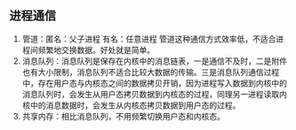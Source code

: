 ## 进程通信
1. 管道：匿名：父子进程 有名：任意进程 管道这种通信方式效率低，不适合进程间频繁地交换数据。好处就是简单。
2. 消息队列：消息队列是保存在内核中的消息链表，一是通信不及时，二是附件也有大小限制，消息队列不适合比较大数据的传输。三是消息队列通信过程中，存在用户态与内核态之间的数据拷贝开销，因为进程写入数据到内核中的消息队列时，会发生从用户态拷贝数据到内核态的过程，同理另一进程读取内核中的消息数据时，会发生从内核态拷贝数据到用户态的过程。
3. 共享内存：相比消息队列，不用频繁切换用户态和内核态。

